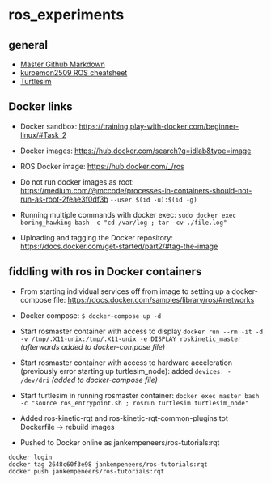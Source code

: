 # ros_experiments
## general
- [Master Github Markdown](https://guides.github.com/features/mastering-markdown/)
- [kuroemon2509 ROS cheatsheet](https://github.com/kuroemon2509/ROS-cheatsheet)
- [Turtlesim](http://wiki.ros.org/ROS/Tutorials/UnderstandingNodes)

## Docker links
* Docker sandbox: https://training.play-with-docker.com/beginner-linux/#Task_2
* Docker images: https://hub.docker.com/search?q=idlab&type=image
* ROS Docker image: https://hub.docker.com/_/ros
* Do not run docker images as root: https://medium.com/@mccode/processes-in-containers-should-not-run-as-root-2feae3f0df3b `--user $(id -u):$(id -g)`
* Running multiple commands with docker exec: `sudo docker exec boring_hawking bash -c "cd /var/log ; tar -cv ./file.log"`

* Uploading and tagging the Docker repository: https://docs.docker.com/get-started/part2/#tag-the-image


## fiddling with ros in Docker containers
* From starting individual services off from image to setting up a docker-compose file: https://docs.docker.com/samples/library/ros/#networks
* Docker compose: ` $ docker-compose up -d `

* Start rosmaster container with access to display
```docker run --rm -it -d -v /tmp/.X11-unix:/tmp/.X11-unix -e DISPLAY roskinetic_master```
	*(afterwards added to docker-compose file)*
* Start rosmaster container with access to hardware acceleration (previously error starting up turtlesim_node): added `devices: - /dev/dri` *(added to docker-compose file)*

* Start turtlesim in running rosmaster container: `docker exec master bash -c "source ros_entrypoint.sh ; rosrun turtlesim turtlesim_node"`

* Added ros-kinetic-rqt and ros-kinetic-rqt-common-plugins tot Dockerfile → rebuild images
* Pushed to Docker online as jankempeneers/ros-tutorials:rqt
```
docker login
docker tag 2648c60f3e98 jankempeneers/ros-tutorials:rqt
docker push jankempeneers/ros-tutorials:rqt
```

